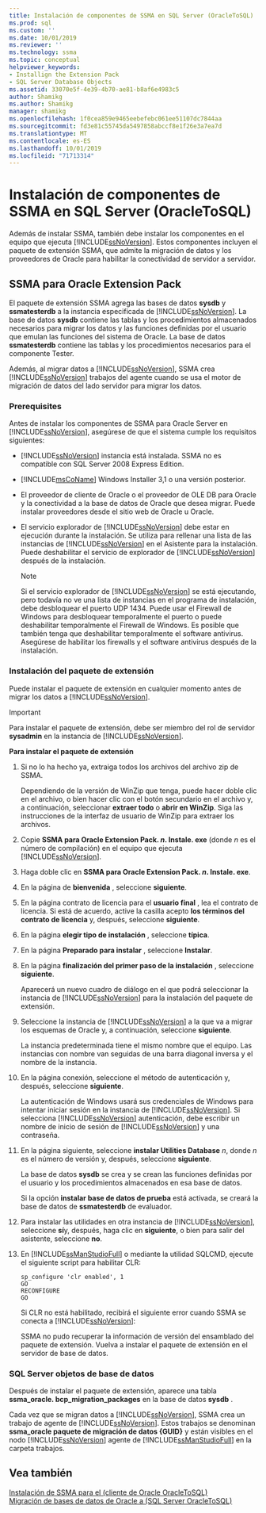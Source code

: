 ```yaml
---
title: Instalación de componentes de SSMA en SQL Server (OracleToSQL) | Microsoft Docs
ms.prod: sql
ms.custom: ''
ms.date: 10/01/2019
ms.reviewer: ''
ms.technology: ssma
ms.topic: conceptual
helpviewer_keywords:
- Installign the Extension Pack
- SQL Server Database Objects
ms.assetid: 33070e5f-4e39-4b70-ae81-b8af6e4983c5
author: Shamikg
ms.author: Shamikg
manager: shamikg
ms.openlocfilehash: 1f0cea859e9465eebefebc061ee51107dc7844aa
ms.sourcegitcommit: fd3e81c55745da5497858abccf8e1f26e3a7ea7d
ms.translationtype: MT
ms.contentlocale: es-ES
ms.lasthandoff: 10/01/2019
ms.locfileid: "71713314"
---
```

# <a name="installing-ssma-components-on-sql-server-oracletosql"></a>Instalación de componentes de SSMA en SQL Server (OracleToSQL)

Además de instalar SSMA, también debe instalar los componentes en el equipo que ejecuta [!INCLUDE[ssNoVersion](../../includes/ssnoversion-md.md)]. Estos componentes incluyen el paquete de extensión SSMA, que admite la migración de datos y los proveedores de Oracle para habilitar la conectividad de servidor a servidor.  
  
## <a name="ssma-for-oracle-extension-pack"></a>SSMA para Oracle Extension Pack

El paquete de extensión SSMA agrega las bases de datos **sysdb** y **ssmatesterdb** a la instancia especificada de [!INCLUDE[ssNoVersion](../../includes/ssnoversion-md.md)]. La base de datos **sysdb** contiene las tablas y los procedimientos almacenados necesarios para migrar los datos y las funciones definidas por el usuario que emulan las funciones del sistema de Oracle. La base de datos **ssmatesterdb** contiene las tablas y los procedimientos necesarios para el componente Tester.  
  
Además, al migrar datos a [!INCLUDE[ssNoVersion](../../includes/ssnoversion-md.md)], SSMA crea [!INCLUDE[ssNoVersion](../../includes/ssnoversion-md.md)] trabajos del agente cuando se usa el motor de migración de datos del lado servidor para migrar los datos.  
  
### <a name="prerequisites"></a>Prerequisites

Antes de instalar los componentes de SSMA para Oracle Server en [!INCLUDE[ssNoVersion](../../includes/ssnoversion-md.md)], asegúrese de que el sistema cumple los requisitos siguientes:  
  
- [!INCLUDE[ssNoVersion](../../includes/ssnoversion-md.md)] instancia está instalada. SSMA no es compatible con SQL Server 2008 Express Edition.
  
- [!INCLUDE[msCoName](../../includes/msconame_md.md)] Windows Installer 3,1 o una versión posterior.  
  
- El proveedor de cliente de Oracle o el proveedor de OLE DB para Oracle y la conectividad a la base de datos de Oracle que desea migrar. Puede instalar proveedores desde el sitio web de Oracle u Oracle.  
  
- El servicio explorador de [!INCLUDE[ssNoVersion](../../includes/ssnoversion-md.md)] debe estar en ejecución durante la instalación. Se utiliza para rellenar una lista de las instancias de [!INCLUDE[ssNoVersion](../../includes/ssnoversion-md.md)] en el Asistente para la instalación. Puede deshabilitar el servicio de explorador de [!INCLUDE[ssNoVersion](../../includes/ssnoversion-md.md)] después de la instalación.  
  
    > [!NOTE]  
    > Si el servicio explorador de [!INCLUDE[ssNoVersion](../../includes/ssnoversion-md.md)] se está ejecutando, pero todavía no ve una lista de instancias en el programa de instalación, debe desbloquear el puerto UDP 1434. Puede usar el Firewall de Windows para desbloquear temporalmente el puerto o puede deshabilitar temporalmente el Firewall de Windows. Es posible que también tenga que deshabilitar temporalmente el software antivirus. Asegúrese de habilitar los firewalls y el software antivirus después de la instalación.  
  
### <a name="installing-the-extension-pack"></a>Instalación del paquete de extensión

Puede instalar el paquete de extensión en cualquier momento antes de migrar los datos a [!INCLUDE[ssNoVersion](../../includes/ssnoversion-md.md)].  
  
> [!IMPORTANT]  
> Para instalar el paquete de extensión, debe ser miembro del rol de servidor **sysadmin** en la instancia de [!INCLUDE[ssNoVersion](../../includes/ssnoversion-md.md)].  
  
**Para instalar el paquete de extensión**
  
1. Si no lo ha hecho ya, extraiga todos los archivos del archivo zip de SSMA.  
  
    Dependiendo de la versión de WinZip que tenga, puede hacer doble clic en el archivo, o bien hacer clic con el botón secundario en el archivo y, a continuación, seleccionar **extraer todo** o **abrir en WinZip**. Siga las instrucciones de la interfaz de usuario de WinZip para extraer los archivos.  
  
2. Copie **SSMA para Oracle Extension Pack. *n*. Instale. exe** (donde *n* es el número de compilación) en el equipo que ejecuta [!INCLUDE[ssNoVersion](../../includes/ssnoversion-md.md)].  
  
3. Haga doble clic en **SSMA para Oracle Extension Pack. *n*. Instale. exe**.  
  
4. En la página de **bienvenida** , seleccione **siguiente**.  
  
5. En la página contrato de licencia para el **usuario final** , lea el contrato de licencia. Si está de acuerdo, active la casilla acepto **los términos del contrato de licencia** y, después, seleccione **siguiente**.  
  
6. En la página **elegir tipo de instalación** , seleccione **típica**.  
  
7. En la página **Preparado para instalar** , seleccione **Instalar**.  
  
8. En la página **finalización del primer paso de la instalación** , seleccione **siguiente**.  
  
    Aparecerá un nuevo cuadro de diálogo en el que podrá seleccionar la instancia de [!INCLUDE[ssNoVersion](../../includes/ssnoversion-md.md)] para la instalación del paquete de extensión.  
  
9. Seleccione la instancia de [!INCLUDE[ssNoVersion](../../includes/ssnoversion-md.md)] a la que va a migrar los esquemas de Oracle y, a continuación, seleccione **siguiente**.  
  
    La instancia predeterminada tiene el mismo nombre que el equipo. Las instancias con nombre van seguidas de una barra diagonal inversa y el nombre de la instancia.  
  
10. En la página conexión, seleccione el método de autenticación y, después, seleccione **siguiente**.  
  
    La autenticación de Windows usará sus credenciales de Windows para intentar iniciar sesión en la instancia de [!INCLUDE[ssNoVersion](../../includes/ssnoversion-md.md)]. Si selecciona [!INCLUDE[ssNoVersion](../../includes/ssnoversion-md.md)] autenticación, debe escribir un nombre de inicio de sesión de [!INCLUDE[ssNoVersion](../../includes/ssnoversion-md.md)] y una contraseña.  
  
11. En la página siguiente, seleccione **instalar Utilities Database** *n*, donde *n* es el número de versión y, después, seleccione **siguiente**.  
  
    La base de datos **sysdb** se crea y se crean las funciones definidas por el usuario y los procedimientos almacenados en esa base de datos.  
  
    Si la opción **instalar base de datos de prueba** está activada, se creará la base de datos de **ssmatesterdb** de evaluador.  
  
12. Para instalar las utilidades en otra instancia de [!INCLUDE[ssNoVersion](../../includes/ssnoversion-md.md)], seleccione **sí**y, después, haga clic en **siguiente**, o bien para salir del asistente, seleccione **no**.  
  
13. En [!INCLUDE[ssManStudioFull](../../includes/ssmanstudiofull-md.md)] o mediante la utilidad SQLCMD, ejecute el siguiente script para habilitar CLR:  
  
    ```
    sp_configure 'clr enabled', 1  
    GO  
    RECONFIGURE  
    GO  
    ```

    Si CLR no está habilitado, recibirá el siguiente error cuando SSMA se conecta a [!INCLUDE[ssNoVersion](../../includes/ssnoversion-md.md)]:  
  
    SSMA no pudo recuperar la información de versión del ensamblado del paquete de extensión. Vuelva a instalar el paquete de extensión en el servidor de base de datos.  
  
### <a name="sql-server-database-objects"></a>SQL Server objetos de base de datos  

Después de instalar el paquete de extensión, aparece una tabla **ssma_oracle. bcp_migration_packages** en la base de datos **sysdb** .

Cada vez que se migran datos a [!INCLUDE[ssNoVersion](../../includes/ssnoversion-md.md)], SSMA crea un trabajo de agente de [!INCLUDE[ssNoVersion](../../includes/ssnoversion-md.md)]. Estos trabajos se denominan **ssma_oracle paquete de migración de datos {GUID}** y están visibles en el nodo [!INCLUDE[ssNoVersion](../../includes/ssnoversion-md.md)] agente de [!INCLUDE[ssManStudioFull](../../includes/ssmanstudiofull-md.md)] en la carpeta trabajos.  
  
## <a name="see-also"></a>Vea también

[Instalación de SSMA para el &#40;cliente de Oracle OracleToSQL&#41;](../../ssma/oracle/installing-ssma-for-oracle-client-oracletosql.md)  
[Migración de bases de datos de Oracle a &#40;SQL Server OracleToSQL&#41;](../../ssma/oracle/migrating-oracle-databases-to-sql-server-oracletosql.md)  

